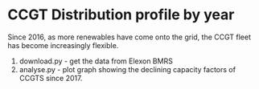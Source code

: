 # CCGT Distribution profile by year

Since 2016, as more renewables have come onto the grid, the CCGT fleet has become increasingly flexible.

1. download.py - get the data from Elexon BMRS
2. analyse.py - plot graph showing the declining capacity factors of CCGTS since 2017.
